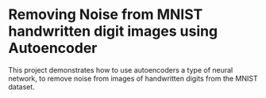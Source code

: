# Removing Noise from MNIST handwritten digit images using Autoencoder

This project demonstrates how to use autoencoders a type of neural network, to remove noise from images of handwritten digits from the MNIST dataset. 
